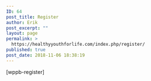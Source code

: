 ```yaml
---
ID: 64
post_title: Register
author: Erik
post_excerpt: ""
layout: page
permalink: >
  https://healthyyouthforlife.com/index.php/register/
published: true
post_date: 2018-11-06 18:38:19
---
```

[wppb-register]